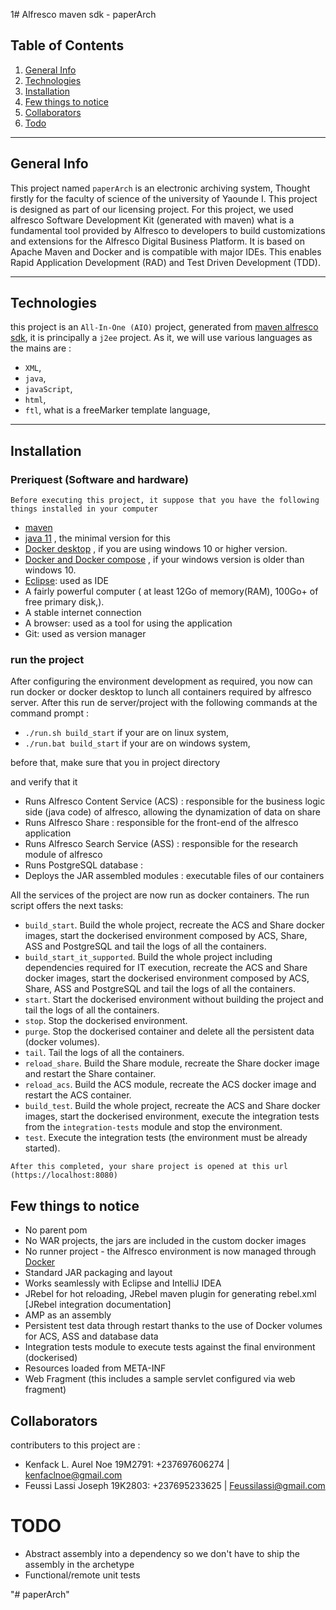 1# Alfresco maven sdk - paperArch

## Table of Contents
1. [General Info](#general-info)
2. [Technologies](#technologies)
3. [Installation](#installation)
4. [Few things to notice](#Few-things-to-notice)
5. [Collaborators](#collaborators)
6. [Todo](#Todo)

***
## General Info
This project named `paperArch` is an electronic archiving system, Thought firstly for the faculty of science of the university of Yaounde I.
This project is designed as part of our licensing project.
For this project, we used alfresco Software Development Kit (generated with maven) what is a fundamental tool provided by Alfresco to developers to build customizations and extensions for the Alfresco Digital Business Platform. 
It is based on Apache Maven and Docker and is compatible with major IDEs. This enables Rapid Application Development (RAD) and Test Driven Development (TDD).

***
## Technologies
  this project is an `All-In-One (AIO)` project, generated from [maven alfresco sdk](https://docs.alfresco.com/content-services/6.2/develop/sdk/), it is principally a `j2ee` project. 
  As it, we will use various languages as the mains are :
  * `XML`,
  * `java`,
  * `javaScript`,
  * `html`,
  * `ftl`, what is a freeMarker template language,

***
## Installation
  ### Preriquest (Software and hardware)
    Before executing this project, it suppose that you have the following things installed in your computer
  * [maven](https://maven.apache.org/install.html  )
  * [java 11](https://www.oracle.com/java/technologies/downloads/#java11) , the minimal version for this
  * [Docker desktop](https://www.docker.com/get-started/) , if you are using windows 10 or higher version.
  * [Docker and Docker compose](https://docs.docker.com/compose/gettingstarted/) , if your windows version is older than windows 10.
  * [Eclipse](https://www.eclipse.org/downloads/): used as IDE 
  * A fairly powerful computer ( at least 12Go of memory(RAM), 100Go+ of free primary disk,).
  * A stable internet connection
  * A browser: used as a tool for using the application
  * Git: used as version manager

### run the project

  After configuring the environment development as required, you now can run docker or docker desktop to lunch all containers required by alfresco server.
  After this run de server/project with the following commands at the command prompt :
  * `./run.sh build_start` if your are on linux system,
  * `./run.bat build_start` if your are on windows system,

  before that, make sure that you in project directory

  and verify that it

 * Runs Alfresco Content Service (ACS) : responsible for the business logic side (java code) of alfresco, allowing the dynamization of data on share
 * Runs Alfresco Share : responsible for the front-end of the alfresco application
 * Runs Alfresco Search Service (ASS) : responsible for the research module of alfresco
 * Runs PostgreSQL database : 
 * Deploys the JAR assembled modules : executable files of our containers
 
All the services of the project are now run as docker containers. The run script offers the next tasks:

 * `build_start`. Build the whole project, recreate the ACS and Share docker images, start the dockerised environment composed by ACS, Share, ASS and 
 PostgreSQL and tail the logs of all the containers.
 * `build_start_it_supported`. Build the whole project including dependencies required for IT execution, recreate the ACS and Share docker images, start the 
 dockerised environment composed by ACS, Share, ASS and PostgreSQL and tail the logs of all the containers.
 * `start`. Start the dockerised environment without building the project and tail the logs of all the containers.
 * `stop`. Stop the dockerised environment.
 * `purge`. Stop the dockerised container and delete all the persistent data (docker volumes).
 * `tail`. Tail the logs of all the containers.
 * `reload_share`. Build the Share module, recreate the Share docker image and restart the Share container.
 * `reload_acs`. Build the ACS module, recreate the ACS docker image and restart the ACS container.
 * `build_test`. Build the whole project, recreate the ACS and Share docker images, start the dockerised environment, execute the integration tests from the
 `integration-tests` module and stop the environment.
 * `test`. Execute the integration tests (the environment must be already started).

 `After this completed, your share project is opened at this url (https://localhost:8080)`

## Few things to notice

 * No parent pom
 * No WAR projects, the jars are included in the custom docker images
 * No runner project - the Alfresco environment is now managed through [Docker](https://www.docker.com/)
 * Standard JAR packaging and layout
 * Works seamlessly with Eclipse and IntelliJ IDEA
 * JRebel for hot reloading, JRebel maven plugin for generating rebel.xml [JRebel integration documentation]
 * AMP as an assembly
 * Persistent test data through restart thanks to the use of Docker volumes for ACS, ASS and database data
 * Integration tests module to execute tests against the final environment (dockerised)
 * Resources loaded from META-INF
 * Web Fragment (this includes a sample servlet configured via web fragment)

## Collaborators
  contributers to this project are : 
   * Kenfack L. Aurel Noe     19M2791: +237697606274 | kenfaclnoe@gmail.com
   * Feussi Lassi Joseph      19K2803: +237695233625 | Feussilassi@gmail.com

# TODO

  * Abstract assembly into a dependency so we don't have to ship the assembly in the archetype
  * Functional/remote unit tests

"# paperArch" 

